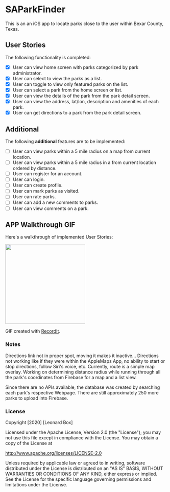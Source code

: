 # SAParkFinder

This is an an iOS app to locate parks close to the user within Bexar County, Texas.

## User Stories

The following functionality is completed:

- [x] User can view home screen with parks categorized by park administrator.
- [x] User can select to view the parks as a list.
- [x] User can toggle to view only featured parks on the list.
- [x] User can select a park from the home screen or list. 
- [x] User can view the details of the park from the park detail screen.
- [x] User can view the address, lat/lon, description and amenities of each park. 
- [x] User can get directions to a park from the park detail screen.

## Additional

The following **additional** features are to be implemented:
- [ ] User can view parks within a 5 mile radius on a map from current location.
- [ ] User can view parks within a 5 mile radius in a from current location ordered by distance.
- [ ] User can register for an account.
- [ ] User can login.
- [ ] User can create profile.
- [ ] User can mark parks as visited.
- [ ] User can rate parks.
- [ ] User can add a new comments to parks.
- [ ] User can view comments on a park.

## APP Walkthrough GIF

Here's a walkthrough of implemented User Stories:

<img src='https://recordit.co/IEudliF6T5.gif' width=250>

GIF created with [RecordIt](https://recordit.co).

### Notes
Directions link not in proper spot, moving it makes it inactive... Directions not working like if they were within the AppleMaps App, no ability to start or stop directions, follow Siri's voice, etc. Currently, route is a simple map overlay. Working on determining distance radius while running through all the park's coordinates from Firebase for a map and a list view.

Since there are no APIs available, the database was created by searching each park's respective Webpage. There are still approximately 250 more parks to upload into Firebase.

### License

Copyright [2020] [Leonard Box]

Licensed under the Apache License, Version 2.0 (the "License");
you may not use this file except in compliance with the License.
You may obtain a copy of the License at

http://www.apache.org/licenses/LICENSE-2.0

Unless required by applicable law or agreed to in writing, software
distributed under the License is distributed on an "AS IS" BASIS,
WITHOUT WARRANTIES OR CONDITIONS OF ANY KIND, either express or implied.
See the License for the specific language governing permissions and
limitations under the License.
